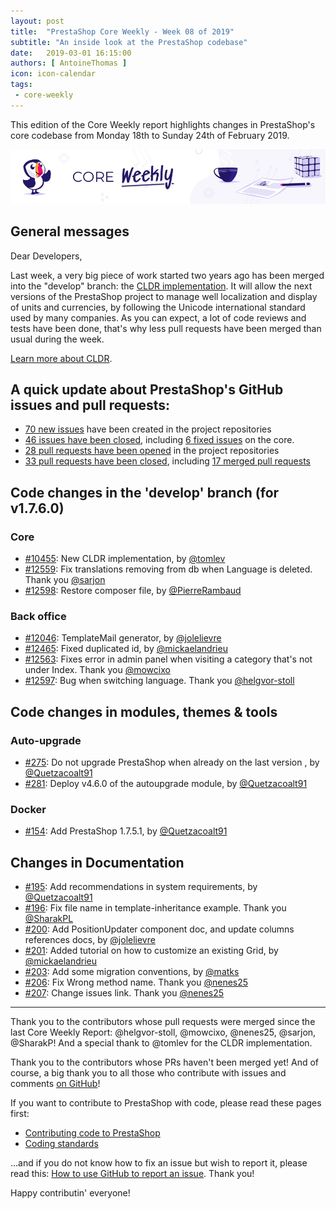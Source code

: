```yaml
---
layout: post
title:  "PrestaShop Core Weekly - Week 08 of 2019"
subtitle: "An inside look at the PrestaShop codebase"
date:   2019-03-01 16:15:00
authors: [ AntoineThomas ]
icon: icon-calendar
tags:
 - core-weekly
---
```


This edition of the Core Weekly report highlights changes in PrestaShop's core codebase from Monday 18th to Sunday 24th of February 2019.

![Core Weekly banner](/assets/images/2018/12/banner-core-weekly.jpg)


## General messages

Dear Developers,

Last week, a very big piece of work started two years ago has been merged into the "develop" branch: the [CLDR implementation](https://github.com/PrestaShop/PrestaShop/pull/10455). It will allow the next versions of the PrestaShop project to manage well localization and display of units and currencies, by following the Unicode international standard used by many companies. As you can expect, a lot of code reviews and tests have been done, that's why less pull requests have been merged than usual during the week.

[Learn more about CLDR](http://cldr.unicode.org/).


## A quick update about PrestaShop's GitHub issues and pull requests:

- [70 new issues](https://github.com/search?q=org%3APrestaShop+is%3Apublic++-repo%3Aprestashop%2Fprestashop.github.io++is%3Aissue+created%3A2019-02-18..2019-02-24) have been created in the project repositories
- [46 issues have been closed](https://github.com/search?q=org%3APrestaShop+is%3Apublic++-repo%3Aprestashop%2Fprestashop.github.io++is%3Aissue+closed%3A2019-02-18..2019-02-24), including [6 fixed issues](https://github.com/search?q=org%3APrestaShop+is%3Apublic++-repo%3Aprestashop%2Fprestashop.github.io++is%3Aissue+label%3Afixed+closed%3A2019-02-18..2019-02-24) on the core.
- [28 pull requests have been opened](https://github.com/search?q=org%3APrestaShop+is%3Apublic++-repo%3Aprestashop%2Fprestashop.github.io++is%3Apr+created%3A2019-02-18..2019-02-24) in the project repositories
- [33 pull requests have been closed](https://github.com/search?q=org%3APrestaShop+is%3Apublic++-repo%3Aprestashop%2Fprestashop.github.io++is%3Apr+closed%3A2019-02-18..2019-02-24), including [17 merged pull requests](https://github.com/search?q=org%3APrestaShop+is%3Apublic++-repo%3Aprestashop%2Fprestashop.github.io++is%3Apr+merged%3A2019-02-18..2019-02-24)

## Code changes in the 'develop' branch (for v1.7.6.0)

### Core

* [#10455](https://github.com/PrestaShop/PrestaShop/pull/10455): New CLDR implementation, by [@tomlev](https://github.com/tomlev)
* [#12559](https://github.com/PrestaShop/PrestaShop/pull/12559): Fix translations removing from db when Language is deleted. Thank you [@sarjon](https://github.com/sarjon)
* [#12598](https://github.com/PrestaShop/PrestaShop/pull/12598): Restore composer file, by [@PierreRambaud](https://github.com/PierreRambaud)


### Back office

* [#12046](https://github.com/PrestaShop/PrestaShop/pull/12046): TemplateMail generator, by [@jolelievre](https://github.com/jolelievre)
* [#12465](https://github.com/PrestaShop/PrestaShop/pull/12465): Fixed duplicated id, by [@mickaelandrieu](https://github.com/mickaelandrieu)
* [#12563](https://github.com/PrestaShop/PrestaShop/pull/12563): Fixes error in admin panel when visiting a category that's not under Index. Thank you [@mowcixo](https://github.com/mowcixo)
* [#12597](https://github.com/PrestaShop/PrestaShop/pull/12597): Bug when switching language. Thank you [@helgvor-stoll](https://github.com/helgvor-stoll)


## Code changes in modules, themes & tools

### Auto-upgrade

* [#275](https://github.com/PrestaShop/autoupgrade/pull/275): Do not upgrade PrestaShop when already on the last version , by [@Quetzacoalt91](https://github.com/Quetzacoalt91)
* [#281](https://github.com/PrestaShop/autoupgrade/pull/281): Deploy v4.6.0 of the autoupgrade module, by [@Quetzacoalt91](https://github.com/Quetzacoalt91)


### Docker

* [#154](https://github.com/PrestaShop/docker/pull/154): Add PrestaShop 1.7.5.1, by [@Quetzacoalt91](https://github.com/Quetzacoalt91)


## Changes in Documentation

* [#195](https://github.com/PrestaShop/docs/pull/195): Add recommendations in system requirements, by [@Quetzacoalt91](https://github.com/Quetzacoalt91)
* [#196](https://github.com/PrestaShop/docs/pull/196): Fix file name in template-inheritance example. Thank you [@SharakPL](https://github.com/SharakPL)
* [#200](https://github.com/PrestaShop/docs/pull/200): Add PositionUpdater component doc, and update columns references docs, by [@jolelievre](https://github.com/jolelievre)
* [#201](https://github.com/PrestaShop/docs/pull/201): Added tutorial on how to customize an existing Grid, by [@mickaelandrieu](https://github.com/mickaelandrieu)
* [#203](https://github.com/PrestaShop/docs/pull/203): Add some migration conventions, by [@matks](https://github.com/matks)
* [#206](https://github.com/PrestaShop/docs/pull/206): Fix Wrong method name. Thank you [@nenes25](https://github.com/nenes25)
* [#207](https://github.com/PrestaShop/docs/pull/207): Change issues link. Thank you [@nenes25](https://github.com/nenes25)


<hr />

Thank you to the contributors whose pull requests were merged since the last Core Weekly Report: @helgvor-stoll, @mowcixo, @nenes25, @sarjon, @SharakP! And a special thank to @tomlev for the CLDR implementation.

Thank you to the contributors whose PRs haven't been merged yet! And of course, a big thank you to all those who contribute with issues and comments [on GitHub](https://github.com/PrestaShop/PrestaShop)!

If you want to contribute to PrestaShop with code, please read these pages first:

 * [Contributing code to PrestaShop](https://devdocs.prestashop.com/1.7/contribute/contribution-guidelines/)
 * [Coding standards](https://devdocs.prestashop.com/1.7/development/coding-standards/)

...and if you do not know how to fix an issue but wish to report it, please read this: [How to use GitHub to report an issue](https://devdocs.prestashop.com/1.7/contribute/contribute-reporting-issues/). Thank you!

Happy contributin' everyone!
